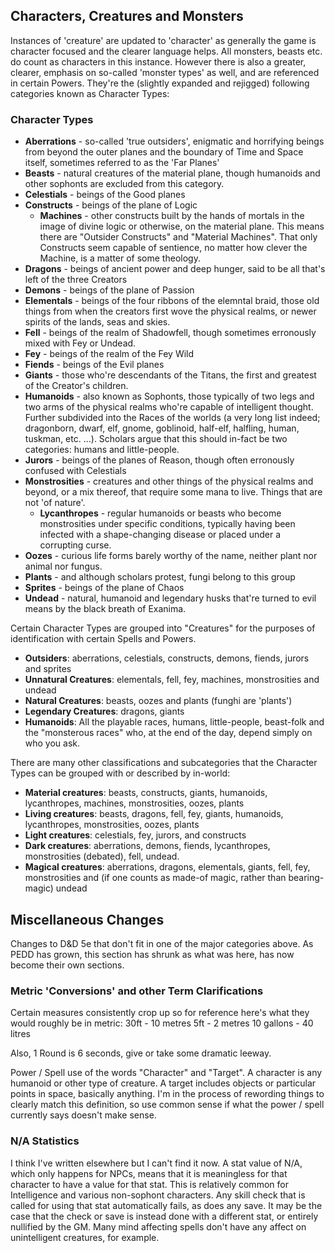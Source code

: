## Characters, Creatures and Monsters
Instances of 'creature' are updated to 'character' as generally the game is character focused and the clearer language helps. All monsters, beasts etc. do count as characters in this instance. However there is also a greater, clearer, emphasis on so-called 'monster types' as well, and are referenced in certain Powers. They're the (slightly expanded and rejigged) following categories known as Character Types:

### Character Types
- **Aberrations** - so-called 'true outsiders', enigmatic and horrifying beings from beyond the outer planes and the boundary of Time and Space itself, sometimes referred to as the 'Far Planes'
- **Beasts** - natural creatures of the material plane, though humanoids and other sophonts are excluded from this category.
- **Celestials** - beings of the Good planes
- **Constructs** - beings of the plane of Logic 
  - **Machines** - other constructs built by the hands of mortals in the image of divine logic or otherwise, on the material plane. This means there are "Outsider Constructs" and "Material Machines". That only Constructs seem capable of sentience, no matter how clever the Machine, is a matter of some theology.
- **Dragons** - beings of ancient power and deep hunger, said to be all that's left of the three Creators
- **Demons** - beings of the plane of Passion
- **Elementals** - beings of the four ribbons of the elemntal braid, those old things from when the creators first wove the physical realms, or newer spirits of the lands, seas and skies.
- **Fell** - beings of the realm of Shadowfell, though sometimes erronously mixed with Fey or Undead.
- **Fey** - beings of the realm of the Fey Wild
- **Fiends** - beings of the Evil planes
- **Giants** - those who're descendants of the Titans, the first and greatest of the Creator's children.
- **Humanoids** - also known as Sophonts, those typically of two legs and two arms of the physical realms who're capable of intelligent thought. Further subdivided into the Races of the worlds (a very long list indeed; dragonborn, dwarf, elf, gnome, goblinoid, half-elf, halfling, human, tuskman, etc. ...). Scholars argue that this should in-fact be two categories: humans and little-people.
- **Jurors** - beings of the planes of Reason, though often erronously confused with Celestials
- **Monstrosities** - creatures and other things of the physical realms and beyond, or a mix thereof, that require some mana to live. Things that are not 'of nature'.
  - **Lycanthropes** - regular humanoids or beasts who become monstrosities under specific conditions, typically having been infected with a shape-changing disease or placed under a corrupting curse.
- **Oozes** - curious life forms barely worthy of the name, neither plant nor animal nor fungus.
- **Plants** - and although scholars protest, fungi belong to this group
- **Sprites** - beings of the plane of Chaos
- **Undead** - natural, humanoid and legendary husks that're turned to evil means by the black breath of Exanima.

Certain Character Types are grouped into "Creatures" for the purposes of identification with certain Spells and Powers.
- **Outsiders**: aberrations, celestials, constructs, demons, fiends, jurors and sprites
- **Unnatural Creatures**: elementals, fell, fey, machines, monstrosities and undead
- **Natural Creatures**: beasts, oozes and plants (funghi are 'plants')
- **Legendary Creatures**: dragons, giants
- **Humanoids**: All the playable races, humans, little-people, beast-folk and the "monsterous races" who, at the end of the day, depend simply on who you ask.

There are many other classifications and subcategories that the Character Types can be grouped with or described by in-world:
- **Material creatures**: beasts, constructs, giants, humanoids, lycanthropes, machines, monstrosities, oozes, plants
- **Living creatures**: beasts, dragons, fell, fey, giants, humanoids, lycanthropes, monstrosities, oozes, plants
- **Light creatures**: celestials, fey, jurors, and constructs
- **Dark creatures**: aberrations, demons, fiends, lycanthropes, monstrosities (debated), fell, undead.
- **Magical creatures**: aberrations, dragons, elementals, giants, fell, fey, monstrosities and (if one counts as made-of magic, rather than bearing-magic) undead


## Miscellaneous Changes
Changes to D&D 5e that don't fit in one of the major categories above. As PEDD has grown, this section has shrunk as what was here, has now become their own sections.

### Metric 'Conversions' and other Term Clarifications
Certain measures consistently crop up so for reference here's what they would roughly be in metric:
30ft - 10 metres
5ft - 2 metres
10 gallons - 40 litres

Also, 1 Round is 6 seconds, give or take some dramatic leeway.

Power / Spell use of the words "Character" and "Target". A character is any humanoid or other type of creature. A target includes objects or particular points in space, basically anything. I'm in the process of rewording things to clearly match this definition, so use common sense if what the power / spell currently says doesn't make sense.

### N/A Statistics
I think I've written elsewhere but I can't find it now. A stat value of N/A, which only happens for NPCs, means that it is meaningless for that character to have a value for that stat. This is relatively common for Intelligence and various non-sophont characters. Any skill check that is called for using that stat automatically fails, as does any save. It may be the case that the check or save is instead done with a different stat, or entirely nullified by the GM. Many mind affecting spells don't have any affect on unintelligent creatures, for example.